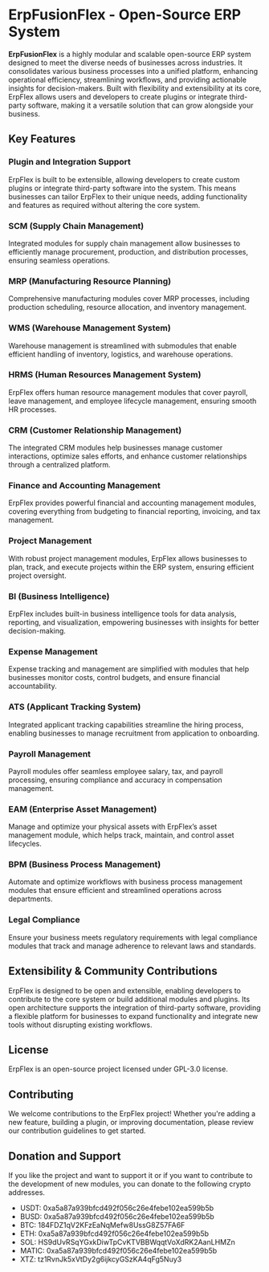 # ErpFusionFlex - Open-Source ERP System

**ErpFusionFlex** is a highly modular and scalable open-source ERP system designed to meet the diverse needs of businesses across industries. It consolidates various business processes into a unified platform, enhancing operational efficiency, streamlining workflows, and providing actionable insights for decision-makers. Built with flexibility and extensibility at its core, ErpFlex allows users and developers to create plugins or integrate third-party software, making it a versatile solution that can grow alongside your business.

## Key Features

### Plugin and Integration Support
ErpFlex is built to be extensible, allowing developers to create custom plugins or integrate third-party software into the system. This means businesses can tailor ErpFlex to their unique needs, adding functionality and features as required without altering the core system.

### SCM (Supply Chain Management)
Integrated modules for supply chain management allow businesses to efficiently manage procurement, production, and distribution processes, ensuring seamless operations.

### MRP (Manufacturing Resource Planning)
Comprehensive manufacturing modules cover MRP processes, including production scheduling, resource allocation, and inventory management.

### WMS (Warehouse Management System)
Warehouse management is streamlined with submodules that enable efficient handling of inventory, logistics, and warehouse operations.

### HRMS (Human Resources Management System)
ErpFlex offers human resource management modules that cover payroll, leave management, and employee lifecycle management, ensuring smooth HR processes.

### CRM (Customer Relationship Management)
The integrated CRM modules help businesses manage customer interactions, optimize sales efforts, and enhance customer relationships through a centralized platform.

### Finance and Accounting Management
ErpFlex provides powerful financial and accounting management modules, covering everything from budgeting to financial reporting, invoicing, and tax management.

### Project Management
With robust project management modules, ErpFlex allows businesses to plan, track, and execute projects within the ERP system, ensuring efficient project oversight.

### BI (Business Intelligence)
ErpFlex includes built-in business intelligence tools for data analysis, reporting, and visualization, empowering businesses with insights for better decision-making.

### Expense Management
Expense tracking and management are simplified with modules that help businesses monitor costs, control budgets, and ensure financial accountability.

### ATS (Applicant Tracking System)
Integrated applicant tracking capabilities streamline the hiring process, enabling businesses to manage recruitment from application to onboarding.

### Payroll Management
Payroll modules offer seamless employee salary, tax, and payroll processing, ensuring compliance and accuracy in compensation management.

### EAM (Enterprise Asset Management)
Manage and optimize your physical assets with ErpFlex’s asset management module, which helps track, maintain, and control asset lifecycles.

### BPM (Business Process Management)
Automate and optimize workflows with business process management modules that ensure efficient and streamlined operations across departments.

### Legal Compliance
Ensure your business meets regulatory requirements with legal compliance modules that track and manage adherence to relevant laws and standards.

## Extensibility & Community Contributions

ErpFlex is designed to be open and extensible, enabling developers to contribute to the core system or build additional modules and plugins. Its open architecture supports the integration of third-party software, providing a flexible platform for businesses to expand functionality and integrate new tools without disrupting existing workflows.

## License
ErpFlex is an open-source project licensed under GPL-3.0 license.

## Contributing
We welcome contributions to the ErpFlex project! Whether you're adding a new feature, building a plugin, or improving documentation, please review our contribution guidelines to get started.

## Donation and Support
If you like the project and want to support it or if you want to contribute to the development of new modules, you can donate to the following crypto addresses.

- USDT: 0xa5a87a939bfcd492f056c26e4febe102ea599b5b
- BUSD: 0xa5a87a939bfcd492f056c26e4febe102ea599b5b
- BTC: 184FDZ1qV2KFzEaNqMefw8UssG8Z57FA6F
- ETH: 0xa5a87a939bfcd492f056c26e4febe102ea599b5b
- SOL: HS9dUvRSqYGxkDiwTpCvKTVBBWqqtVoXdRK2AanLHMZn
- MATIC: 0xa5a87a939bfcd492f056c26e4febe102ea599b5b
- XTZ: tz1RvnJk5xVtDy2g6ijkcyGSzKA4qFg5Nuy3
